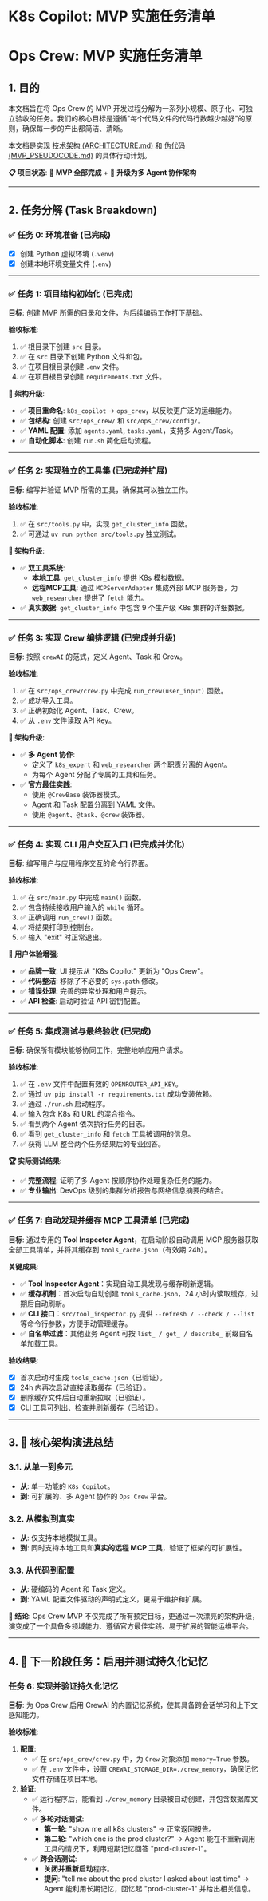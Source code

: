 # K8s Copilot: MVP 实施任务清单
# Ops Crew: MVP 实施任务清单

## 1. 目的
本文档旨在将 Ops Crew 的 MVP 开发过程分解为一系列小规模、原子化、可独立验收的任务。我们的核心目标是遵循"每个代码文件的代码行数越少越好"的原则，确保每一步的产出都简洁、清晰。

本文档是实现 [技术架构 (ARCHITECTURE.md)](./ARCHITECTURE.md) 和 [伪代码 (MVP_PSEUDOCODE.md)](./MVP_PSEUDOCODE.md) 的具体行动计划。

**📋 项目状态**: 🎉 **MVP 全部完成** + 🚀 **升级为多 Agent 协作架构**

---

## 2. 任务分解 (Task Breakdown)

### ✅ 任务 0: 环境准备 (已完成)
- [x] 创建 Python 虚拟环境 (`.venv`)
- [x] 创建本地环境变量文件 (`.env`)

---

### ✅ **任务 1: 项目结构初始化** (已完成)

**目标**: 创建 MVP 所需的目录和文件，为后续编码工作打下基础。

**验收标准**:
1.  ✅ 根目录下创建 `src` 目录。
2.  ✅ 在 `src` 目录下创建 Python 文件和包。
3.  ✅ 在项目根目录创建 `.env` 文件。
4.  ✅ 在项目根目录创建 `requirements.txt` 文件。

**🚀 架构升级**:
- ✅ **项目重命名**: `k8s_copilot` -> `ops_crew`，以反映更广泛的运维能力。
- ✅ **包结构**: 创建 `src/ops_crew/` 和 `src/ops_crew/config/`。
- ✅ **YAML 配置**: 添加 `agents.yaml`, `tasks.yaml`，支持多 Agent/Task。
- ✅ **自动化脚本**: 创建 `run.sh` 简化启动流程。

---

### ✅ **任务 2: 实现独立的工具集** (已完成并扩展)

**目标**: 编写并验证 MVP 所需的工具，确保其可以独立工作。

**验收标准**:
1.  ✅ 在 `src/tools.py` 中，实现 `get_cluster_info` 函数。
2.  ✅ 可通过 `uv run python src/tools.py` 独立测试。

**🚀 架构升级**:
- ✅ **双工具系统**:
  - **本地工具**: `get_cluster_info` 提供 K8s 模拟数据。
  - **远程MCP工具**: 通过 `MCPServerAdapter` 集成外部 MCP 服务器，为 `web_researcher` 提供了 `fetch` 能力。
- ✅ **真实数据**: `get_cluster_info` 中包含 9 个生产级 K8s 集群的详细数据。

---

### ✅ **任务 3: 实现 Crew 编排逻辑** (已完成并升级)

**目标**: 按照 `crewAI` 的范式，定义 Agent、Task 和 Crew。

**验收标准**:
1.  ✅ 在 `src/ops_crew/crew.py` 中完成 `run_crew(user_input)` 函数。
2.  ✅ 成功导入工具。
3.  ✅ 正确初始化 Agent、Task、Crew。
4.  ✅ 从 `.env` 文件读取 API Key。

**🚀 架构升级**:
- ✅ **多 Agent 协作**:
  - 定义了 `k8s_expert` 和 `web_researcher` 两个职责分离的 Agent。
  - 为每个 Agent 分配了专属的工具和任务。
- ✅ **官方最佳实践**:
  - 使用 `@CrewBase` 装饰器模式。
  - Agent 和 Task 配置分离到 YAML 文件。
  - 使用 `@agent`、`@task`、`@crew` 装饰器。

---

### ✅ **任务 4: 实现 CLI 用户交互入口** (已完成并优化)

**目标**: 编写用户与应用程序交互的命令行界面。

**验收标准**:
1.  ✅ 在 `src/main.py` 中完成 `main()` 函数。
2.  ✅ 包含持续接收用户输入的 `while` 循环。
3.  ✅ 正确调用 `run_crew()` 函数。
4.  ✅ 将结果打印到控制台。
5.  ✅ 输入 "exit" 时正常退出。

**🎨 用户体验增强**:
- ✅ **品牌一致**: UI 提示从 "K8s Copilot" 更新为 "Ops Crew"。
- ✅ **代码整洁**: 移除了不必要的 `sys.path` 修改。
- ✅ **错误处理**: 完善的异常处理和用户提示。
- ✅ **API 检查**: 启动时验证 API 密钥配置。

---

### ✅ **任务 5: 集成测试与最终验收** (已完成)

**目标**: 确保所有模块能够协同工作，完整地响应用户请求。

**验收标准**:
1.  ✅ 在 `.env` 文件中配置有效的 `OPENROUTER_API_KEY`。
2.  ✅ 通过 `uv pip install -r requirements.txt` 成功安装依赖。
3.  ✅ 通过 `./run.sh` 启动程序。
4.  ✅ 输入包含 K8s 和 URL 的混合指令。
5.  ✅ 看到两个 Agent 依次执行任务的日志。
6.  ✅ 看到 `get_cluster_info` 和 `fetch` 工具被调用的信息。
7.  ✅ 获得 LLM 整合两个任务结果后的专业回答。

**🏆 实际测试结果**:
- ✅ **完整流程**: 证明了多 Agent 按顺序协作处理复杂任务的能力。
- ✅ **专业输出**: DevOps 级别的集群分析报告与网络信息摘要的结合。

---

### ✅ **任务 7: 自动发现并缓存 MCP 工具清单** (已完成)

**目标**: 通过专用的 **Tool Inspector Agent**，在启动阶段自动调用 MCP 服务器获取全部工具清单，并将其缓存到 `tools_cache.json`（有效期 24h）。

**关键成果**:
- ✅ **Tool Inspector Agent**：实现自动工具发现与缓存刷新逻辑。
- ✅ **缓存机制**：首次启动自动创建 `tools_cache.json`，24 小时内读取缓存，过期后自动刷新。
- ✅ **CLI 接口**：`src/tool_inspector.py` 提供 `--refresh / --check / --list` 等命令行参数，方便手动管理缓存。
- ✅ **白名单过滤**：其他业务 Agent 可按 `list_ / get_ / describe_` 前缀白名单加载工具。

**验收结果**:
- [x] 首次启动时生成 `tools_cache.json`（已验证）。
- [x] 24h 内再次启动直接读取缓存（已验证）。
- [x] 删除缓存文件后自动重新拉取（已验证）。
- [x] CLI 工具可列出、检查并刷新缓存（已验证）。

---

## 3. 🚀 核心架构演进总结

### 3.1. 从单一到多元
- **从**: 单一功能的 `K8s Copilot`。
- **到**: 可扩展的、多 Agent 协作的 `Ops Crew` 平台。

### 3.2. 从模拟到真实
- **从**: 仅支持本地模拟工具。
- **到**: 同时支持本地工具和**真实的远程 MCP 工具**，验证了框架的可扩展性。

### 3.3. 从代码到配置
- **从**: 硬编码的 Agent 和 Task 定义。
- **到**: YAML 配置文件驱动的声明式定义，更易于维护和扩展。

**🏁 结论**: Ops Crew MVP 不仅完成了所有预定目标，更通过一次漂亮的架构升级，演变成了一个具备多领域能力、遵循官方最佳实践、易于扩展的智能运维平台。

---

## 4. 🚀 下一阶段任务：启用并测试持久化记忆

### **任务 6: 实现并验证持久化记忆**

**目标**: 为 Ops Crew 启用 CrewAI 的内置记忆系统，使其具备跨会话学习和上下文感知能力。

**验收标准**:
1.  **配置**:
    - ✅ 在 `src/ops_crew/crew.py` 中，为 `Crew` 对象添加 `memory=True` 参数。
    - ✅ 在 `.env` 文件中，设置 `CREWAI_STORAGE_DIR=./crew_memory`，确保记忆文件存储在项目本地。
2.  **验证**:
    - ✅ 运行程序后，能看到 `./crew_memory` 目录被自动创建，并包含数据库文件。
    - ✅ **多轮对话测试**:
        - **第一轮**: "show me all k8s clusters" -> 正常返回报告。
        - **第二轮**: "which one is the prod cluster?" -> Agent 能在不重新调用工具的情况下，利用短期记忆回答 "prod-cluster-1"。
    - ✅ **跨会话测试**:
        - **关闭并重新启动**程序。
        - **提问**: "tell me about the prod cluster I asked about last time" -> Agent 能利用长期记忆，回忆起 "prod-cluster-1" 并给出相关信息。 